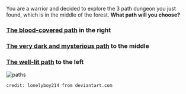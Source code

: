 You are a warrior and decided to explore the 3 path dungeon you just found, which is in the middle of the forest. **What path will you choose?**

### [The blood-covered path](blood_path/first-encounter-zombie.md) in the right
### [The very dark and mysterious path](dark_path/faint-noise.md) to the middle
### [The well-lit path](torch/oldman.md) to the left 

![paths](../images/3_paths.jpg)

`credit: lonelyboy214 from deviantart.com`


